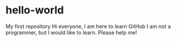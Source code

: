 # hello-world
My first repository
Hi everyone,
I am here to learn GitHub
I am not a programmer, but I would like to learn.
Please help me!

